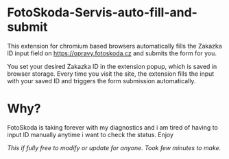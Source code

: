 # FotoSkoda-Servis-auto-fill-and-submit
This extension for chromium based browsers automatically fills the Zakazka ID input field on https://opravy.fotoskoda.cz and submits the form for you.

You set your desired Zakazka ID in the extension popup, which is saved in browser storage. Every time you visit the site, the extension fills the input with your saved ID and triggers the form submission automatically.

# Why?
FotoSkoda is taking forever with my diagnostics and i am tired of having to input ID manually anytime i want to check the status. Enjoy



_This if fully free to modify or update for anyone. Took few minutes to make._

